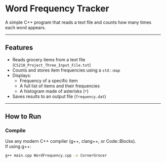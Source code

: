 # Word Frequency Tracker

A simple C++ program that reads a text file and counts how many times each word appears.

---

## Features
- Reads grocery items from a text file (`CS210_Project_Three_Input_File.txt`)
- Counts and stores item frequencies using a `std::map`
- Displays:
  - Frequency of a specific item
  - A full list of items and their frequencies
  - A histogram made of asterisks (`*`)
- Saves results to an output file (`frequency.dat`)

---

## How to Run
### **Compile**
Use any modern C++ compiler (g++, clang++, or Code::Blocks).  
If using g++:
```bash
g++ main.cpp WordFrequency.cpp -o CornerGrocer
